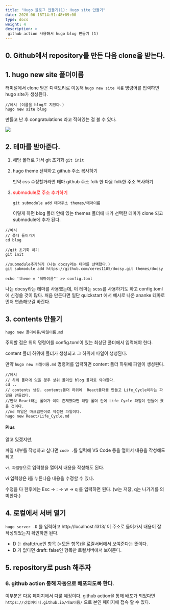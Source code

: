 ```yaml
---
title: "Hugo 블로그 만들기(1): Hugo site 만들기"
date: 2020-06-18T14:51:48+09:00
type: docs
weight: 4
description: >
 github action 사용해서 hugo blog 만들기 (1)
---
```


## 0. Github에서 repository를 만든 다음 clone을 받는다.

## 1. hugo new site 폴더이름
터미널에서  clone 받은 디렉토리로 이동해
  `hugo new site 이름` 명령어를 입력하면 hugo site가 생성된다.
  ```
  //예시 (이름을 blog로 지었다.)
  hugo new site blog
  ``` 
 만들고 난 후 congratulations 라고 적혀있는 걸 볼 수 있다. 

![](https://images.velog.io/images/ceres/post/c6586bc5-ef84-4959-bc4d-2884430e4b2b/%EC%8A%A4%ED%81%AC%EB%A6%B0%EC%83%B7,%202020-06-19%2015-40-27.png)

## 2. 테마를 받아준다. 
1) 해당 폴더로 가서 git 초기화
`git init`
2) hugo theme 선택하고 github 주소 복사하기

    만약 css 수정할거라면 테마 github 주소 folk 한 다음 folk한 주소 복사하기
3) <span style="color: red"> submodule로 주소 추가하기 </span>


    `git submodule add 테마주소 themes/테마이름`

    이렇게 하면 blog 폴더 안에 있는 themes 폴더에 내가 선택한 테마가 clone 되고 submodule에 추가 된다.

```
//예시
// 폴더 들어가기
cd blog

//git 초기화 하기
git init

//submodule추가하기 (나는 docsy라는 테마를 선택했다.)
git submodule add https://github.com/ceres1105/docsy.git themes/docsy
```

```
echo 'theme = "테마이름"' >> config.toml
```

나는 docsy라는 테마를 사용했는데, 이 테마는 scss를 사용하기도 하고 config.toml에 신경쓸 것이 많다. 
처음 만든다면 일단 quickstart 에서 예시로 나온 ananke 테마로 먼저 연습해보길 바란다.
## 3. contents 만들기

`hugo new 폴더이름/파일이름.md ` 

주의할 점은 위의 명령어를 config.toml이 있는 최상단 폴더에서 입력해야 한다. 

content 폴더 하위에 폴더가 생성되고 그 하위에 파일이 생성된다. 

만약 `hugo new 파일이름.md` 명령어를 입력하면 content 폴더 하위에 파일이 생성된다.

```
//예시
// 하위 폴더에 있을 경우 상위 폴더인 blog 폴더로 와야한다.
cd ..
// contents 생성. contents폴더 하위에  React폴더를 만들고 Life_Cycle이라는 파일을 만들었다.
//만약 React라는 폴더가 이미 존재했다면 해당 폴더 안에 Life_Cycle 파일이 만들어 졌을 것이다. 
//md 파일은 마크업언어로 작성된 파일이다.
hugo new React/Life_Cycle.md
```

#### Plus
알고 있겠지만, 

파일 내부를 작성하고 싶다면 `code .`를 입력해 VS Code 등을 열어서 내용을 작성해도 되고

`vi 파일명`으로 입력창을 열어서 내용을 작성해도 된다.

vi 입력창은 i를 누른다음 내용을 수정할 수 있다.

수정을 다 한후에는 Esc -> : -> w -> q 를 입력하면 된다. 
(w는 저장, q는 나가기를 의미한다.) 

## 4. 로컬에서 서버 열기

`hugo server -D` 를 입력하고  http://localhost:1313/ 이 주소로 들어가서 내용이 잘 작성되었는지 확인하면 된다. 

- D 는 draft:true인 항목 (=모든 항목)을 로컬서버에서 보여준다는 뜻이다.
- D 가 없다면 draft: false인 항목만 로컬서버에서 보여준다.

## 5. repository로 push 해주자

### 6. github action 통해 자동으로 배포되도록 한다.

이부분은 다음 페이지에서 다룰 예정이다.
github action을 통해 배포가 되었다면 `https://깃헙아이디.github.io/레포이름/` 으로 본인 페이지에 접속 할 수 있다. 
